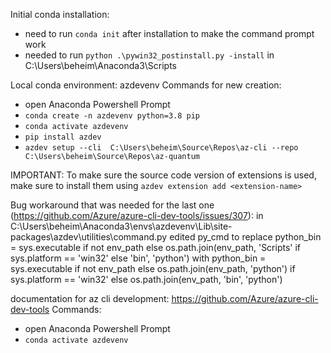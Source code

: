 Initial conda installation:
- need to run `conda init` after installation to make the command prompt work
- needed to run `python .\pywin32_postinstall.py -install` in C:\Users\beheim\Anaconda3\Scripts

Local conda environment: azdevenv
Commands for new creation: 
- open Anaconda Powershell Prompt
- `conda create -n azdevenv python=3.8 pip`
- `conda activate azdevenv`
- `pip install azdev`
- `azdev setup --cli  C:\Users\beheim\Source\Repos\az-cli --repo C:\Users\beheim\Source\Repos\az-quantum`

IMPORTANT: 
To make sure the source code version of extensions is used, make sure to install them using 
    `azdev extension add <extension-name>`

Bug workaround that was needed for the last one (https://github.com/Azure/azure-cli-dev-tools/issues/307):
in C:\Users\beheim\Anaconda3\envs\azdevenv\Lib\site-packages\azdev\utilities\command.py
edited py_cmd to replace
    python_bin = sys.executable if not env_path else os.path.join(env_path, 'Scripts' if sys.platform == 'win32' else 'bin', 'python')
with
    python_bin = sys.executable if not env_path else os.path.join(env_path, 'python') if sys.platform == 'win32' else os.path.join(env_path, 'bin', 'python')

documentation for az cli development: https://github.com/Azure/azure-cli-dev-tools
Commands:
- open Anaconda Powershell Prompt
- `conda activate azdevenv`
